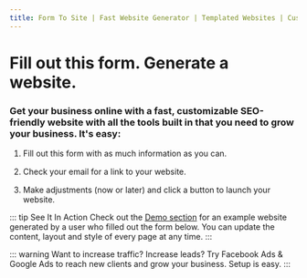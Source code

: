 ```yaml
---
title: Form To Site | Fast Website Generator | Templated Websites | Custom Websites
---
```


# Fill out this form. Generate a website.
### Get your business online with a fast, customizable SEO-friendly website with all the tools built in that you need to grow your business. It's easy:

1. Fill out this form with as much information as you can.
2. Check your email for a link to your website.
3. Make adjustments (now or later) and click a button to launch your website.

::: tip See It In Action
Check out the [Demo section](/demo/about.html) for an example website generated by a user who filled out the form below. You can update the content, layout and style of every page at any time.
:::

::: warning Want to increase traffic? Increase leads?
Try Facebook Ads & Google Ads to reach new clients and grow your business. Setup is easy.
:::

<netlify-form/>

<!--
<iframe src="https://docs.google.com/forms/d/e/1FAIpQLSeoEK4NyL1SRdwlnlr59ixEFHipg6pfRrFTwDyxpix5dKYhPA/viewform?embedded=true" width="700" height="600" frameborder="0" marginheight="0" marginwidth="0">Loading...</iframe>
-->

<style>
  form {
    border: 1px solid grey;
    border-radius: 10px;
  }
  form input {
    font-size: 16px;
    width:90%;
    height:30px;
  }
  li {
    margin-top:15px;
  }
  #form-button {
    height:45px;
    margin:20px;
    width:80%;
    border-radius: 40px;
    background-color: lightgreen;
    font-size:18px;
    font-weight: 700;
    /* margin-left:40%; */
  }
</style>
